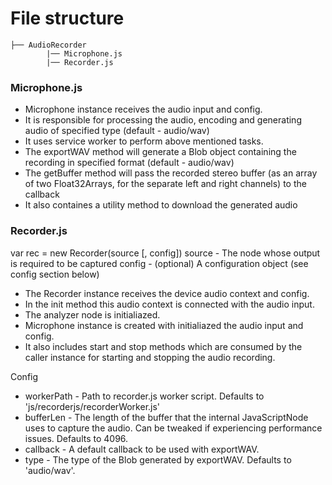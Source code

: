 # File structure

    ├── AudioRecorder
    		|── Microphone.js
    		|── Recorder.js

### Microphone.js

- Microphone instance receives the audio input and config.
- It is responsible for processing the audio, encoding and generating audio of specified type (default - audio/wav)
- It uses service worker to perform above mentioned tasks.
- The exportWAV method will generate a Blob object containing the recording in specified format (default - audio/wav)
- The getBuffer method will pass the recorded stereo buffer (as an array of two Float32Arrays, for the separate left and right channels) to the callback
- It also containes a utility method to download the generated audio

### Recorder.js

var rec = new Recorder(source [, config])
source - The node whose output is required to be captured
config - (optional) A configuration object (see config section below)

- The Recorder instance receives the device audio context and config.
- In the init method this audio context is connected with the audio input.
- The analyzer node is initialiazed.
- Microphone instance is created with initialiazed the audio input and config.
- It also includes start and stop methods which are consumed by the caller instance for starting and stopping the audio recording.

Config

- workerPath - Path to recorder.js worker script. Defaults to 'js/recorderjs/recorderWorker.js'
- bufferLen - The length of the buffer that the internal JavaScriptNode uses to capture the audio. Can be tweaked if experiencing performance issues. Defaults to 4096.
- callback - A default callback to be used with exportWAV.
- type - The type of the Blob generated by exportWAV. Defaults to 'audio/wav'.
